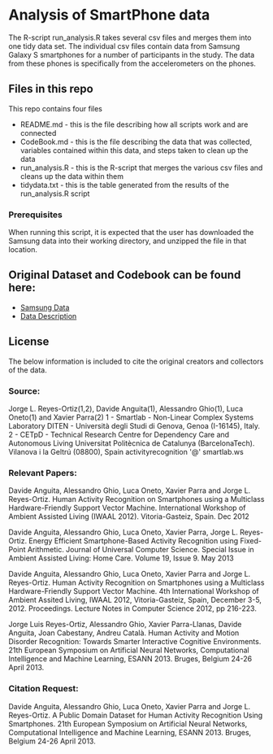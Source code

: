 # Analysis of SmartPhone data

The R-script run_analysis.R takes several csv files and merges them into one tidy data set.  The individual csv files contain data from Samsung Galaxy S smartphones for a number of participants in the study.  The data from these phones is specifically from the accelerometers on the phones.  

## Files in this repo

This repo contains four files
* README.md - this is the file describing how all scripts work and are connected
* CodeBook.md - this is the file describing the data that was collected, variables contained within this data, and steps taken to clean up the data
* run_analysis.R - this is the R-script that merges the various csv files and cleans up the data within them
* tidydata.txt - this is the table generated from the results of the run_analysis.R script

### Prerequisites

When running this script, it is expected that the user has downloaded the Samsung data into their working directory, and unzipped the file in that location.  

## Original Dataset and Codebook can be found here:

* [Samsung Data](https://d396qusza40orc.cloudfront.net/getdata%2Fprojectfiles%2FUCI%20HAR%20Dataset.zip)
* [Data Description](http://archive.ics.uci.edu/ml/datasets/Human+Activity+Recognition+Using+Smartphones)

## License
The below information is included to cite the original creators and collectors of the data.

### Source:

Jorge L. Reyes-Ortiz(1,2), Davide Anguita(1), Alessandro Ghio(1), Luca Oneto(1) and Xavier Parra(2)
1 - Smartlab - Non-Linear Complex Systems Laboratory
DITEN - Università degli Studi di Genova, Genoa (I-16145), Italy. 
2 - CETpD - Technical Research Centre for Dependency Care and Autonomous Living
Universitat Politècnica de Catalunya (BarcelonaTech). Vilanova i la Geltrú (08800), Spain
activityrecognition '@' smartlab.ws

### Relevant Papers:

Davide Anguita, Alessandro Ghio, Luca Oneto, Xavier Parra and Jorge L. Reyes-Ortiz. Human Activity Recognition on Smartphones using a Multiclass Hardware-Friendly Support Vector Machine. International Workshop of Ambient Assisted Living (IWAAL 2012). Vitoria-Gasteiz, Spain. Dec 2012 

Davide Anguita, Alessandro Ghio, Luca Oneto, Xavier Parra, Jorge L. Reyes-Ortiz. Energy Efficient Smartphone-Based Activity Recognition using Fixed-Point Arithmetic. Journal of Universal Computer Science. Special Issue in Ambient Assisted Living: Home Care. Volume 19, Issue 9. May 2013

Davide Anguita, Alessandro Ghio, Luca Oneto, Xavier Parra and Jorge L. Reyes-Ortiz. Human Activity Recognition on Smartphones using a Multiclass Hardware-Friendly Support Vector Machine. 4th International Workshop of Ambient Assited Living, IWAAL 2012, Vitoria-Gasteiz, Spain, December 3-5, 2012. Proceedings. Lecture Notes in Computer Science 2012, pp 216-223. 

Jorge Luis Reyes-Ortiz, Alessandro Ghio, Xavier Parra-Llanas, Davide Anguita, Joan Cabestany, Andreu Català. Human Activity and Motion Disorder Recognition: Towards Smarter Interactive Cognitive Environments. 21th European Symposium on Artificial Neural Networks, Computational Intelligence and Machine Learning, ESANN 2013. Bruges, Belgium 24-26 April 2013.



### Citation Request:

Davide Anguita, Alessandro Ghio, Luca Oneto, Xavier Parra and Jorge L. Reyes-Ortiz. A Public Domain Dataset for Human Activity Recognition Using Smartphones. 21th European Symposium on Artificial Neural Networks, Computational Intelligence and Machine Learning, ESANN 2013. Bruges, Belgium 24-26 April 2013.
